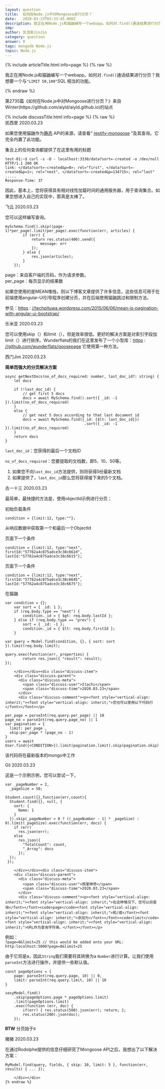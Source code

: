 ```yaml
---
layout: question
title:  如何在Node.js中对Mongoose进行分页？
date:   2020-03-23T03:33:45.000Z
description: 我正在用Node.js和猫鼬编写一个webapp。如何对.find()通话结果进行分页？我想要一个与"LIMIT 50,100"SQL 相当的功能。...
img: 
author: 凯泡芙JinJin
category: question
answer: 9
tags: mongodb Node.js
topic: Node.js
---
```

<div class="article-root">
  <div class="article">
    {% include articleTitle.html info=page %}
    {% raw %}
    <div class="article-content"><p><font style="vertical-align: inherit;"><font style="vertical-align: inherit;">我正在用Node.js和猫鼬编写一个webapp。</font><font style="vertical-align: inherit;">如何对</font></font><code>.find()</code><font style="vertical-align: inherit;"><font style="vertical-align: inherit;">通话</font><font style="vertical-align: inherit;">结果进行分页</font><font style="vertical-align: inherit;">？</font><font style="vertical-align: inherit;">我想要一个与</font></font><code>"LIMIT 50,100"</code><font style="vertical-align: inherit;"><font style="vertical-align: inherit;">SQL </font><font style="vertical-align: inherit;">相当的功能</font><font style="vertical-align: inherit;">。</font></font></p></div>
    {% endraw %}
  </div>
  <p class="winter_mark">第2735篇《如何在Node.js中对Mongoose进行分页？》来自Winter(https://github.com/aiyld/aiyld.github.io)的站点</p>
  <div class="discuss-wrapper">
    {% include discussTitle.html info=page %}
    {% raw %}
    <div class="discuss-item">
        <div class="discuss-parent">
          <div class="discuss-meta">
            <span class="discuss-user">凯西里</span>
            <span class="discuss-time">2020.03.23</span>
          </div>
          <div class="discuss-comment"><p><font style="vertical-align: inherit;"><font style="vertical-align: inherit;">如果您使用猫鼬作为</font></font><a href="https://www.npmjs.com/package/restify-mongoose#queries" rel="nofollow"><font style="vertical-align: inherit;"><font style="vertical-align: inherit;">静态</font></font></a><font style="vertical-align: inherit;"><font style="vertical-align: inherit;"> API的来源，请查看“ </font><a href="https://www.npmjs.com/package/restify-mongoose#queries" rel="nofollow"><font style="vertical-align: inherit;">restify-mongoose</font></a><font style="vertical-align: inherit;"> ”及其查询。</font><font style="vertical-align: inherit;">它完全内置了此功能。</font></font></p>

<p><font style="vertical-align: inherit;"><font style="vertical-align: inherit;">集合上的任何查询都提供了在这里有用的标题 </font></font></p>

<pre><code>test-01:~$ curl -s -D - localhost:3330/data?sort=-created -o /dev/null<font></font>
HTTP/1.1 200 OK<font></font>
link: &lt;/data?sort=-created&amp;p=0&gt;; rel="first", &lt;/data?sort=-created&amp;p=1&gt;; rel="next", &lt;/data?sort=-created&amp;p=134715&gt;; rel="last"<font></font>
.....<font></font>
Response-Time: 37<font></font>
</code></pre>

<p><font style="vertical-align: inherit;"><font style="vertical-align: inherit;">因此，基本上，您将获得具有相对线性加载时间的通用服务器，用于查询集合。</font><font style="vertical-align: inherit;">如果您想进入自己的实现中，那真是太棒了。</font></font></p></div>
        </div></div><div class="discuss-item">
        <div class="discuss-parent">
          <div class="discuss-meta">
            <span class="discuss-user">飞云</span>
            <span class="discuss-time">2020.03.23</span>
          </div>
          <div class="discuss-comment"><p><font style="vertical-align: inherit;"><font style="vertical-align: inherit;">您可以这样编写查询。  </font></font></p>

<pre><code>mySchema.find().skip((page-1)*per_page).limit(per_page).exec(function(err, articles) {<font></font>
        if (err) {<font></font>
            return res.status(400).send({<font></font>
                message: err<font></font>
            });<font></font>
        } else {<font></font>
            res.json(articles);<font></font>
        }<font></font>
    });<font></font>
</code></pre>

<p><font style="vertical-align: inherit;"><font style="vertical-align: inherit;">page：来自客户端的页码，作为请求参数。</font></font><br><font style="vertical-align: inherit;"><font style="vertical-align: inherit;">
per_page：每页显示的结果数</font></font></p>

<p><font style="vertical-align: inherit;"><font style="vertical-align: inherit;">如果您使用的是MEAN堆栈，则以下博客文章提供了许多信息，这些信息可用于在前端使用angular-UI引导程序创建分页，并在后端使用猫鼬跳过和限制方法。</font></font></p>

<p><font style="vertical-align: inherit;"><font style="vertical-align: inherit;">参见：</font><a href="https://techpituwa.wordpress.com/2015/06/06/mean-js-pagination-with-angular-ui-bootstrap/" rel="nofollow"><font style="vertical-align: inherit;">https</font></a><font style="vertical-align: inherit;"> :   </font></font><a href="https://techpituwa.wordpress.com/2015/06/06/mean-js-pagination-with-angular-ui-bootstrap/" rel="nofollow"><font style="vertical-align: inherit;"><font style="vertical-align: inherit;">//techpituwa.wordpress.com/2015/06/06/mean-js-pagination-with-angular-ui-bootstrap/</font></font></a></p></div>
        </div></div><div class="discuss-item">
        <div class="discuss-parent">
          <div class="discuss-meta">
            <span class="discuss-user">乐米亚</span>
            <span class="discuss-time">2020.03.23</span>
          </div>
          <div class="discuss-comment"><p><font style="vertical-align: inherit;"><font style="vertical-align: inherit;">您可以使用skip（）和limit（），但是效率很低。</font><font style="vertical-align: inherit;">更好的解决方案是对索引字段加limit（）进行排序。</font><font style="vertical-align: inherit;">Wunderflats的我们在这里发布了一个小型库：</font></font><a href="https://github.com/wunderflats/goosepage" rel="nofollow"><font style="vertical-align: inherit;"><font style="vertical-align: inherit;">https</font></font></a><font style="vertical-align: inherit;"><font style="vertical-align: inherit;"> : </font><a href="https://github.com/wunderflats/goosepage" rel="nofollow"><font style="vertical-align: inherit;">//github.com/wunderflats/goosepage</font></a><font style="vertical-align: inherit;"> 
它使用第一种方法。</font></font></p></div>
        </div></div><div class="discuss-item">
        <div class="discuss-parent">
          <div class="discuss-meta">
            <span class="discuss-user">西门Jim</span>
            <span class="discuss-time">2020.03.23</span>
          </div>
          <div class="discuss-comment"><p><strong><font style="vertical-align: inherit;"><font style="vertical-align: inherit;">简单而强大的分页解决方案</font></font></strong></p>

<pre><code>async getNextDocs(no_of_docs_required: number, last_doc_id?: string) {<font></font>
    let docs<font></font>
<font></font>
    if (!last_doc_id) {<font></font>
        // get first 5 docs<font></font>
        docs = await MySchema.find().sort({ _id: -1 }).limit(no_of_docs_required)<font></font>
    }<font></font>
    else {<font></font>
        // get next 5 docs according to that last document id<font></font>
        docs = await MySchema.find({_id: {$lt: last_doc_id}})<font></font>
                                    .sort({ _id: -1 }).limit(no_of_docs_required)<font></font>
    }<font></font>
    return docs<font></font>
}<font></font>
</code></pre>

<p><code>last_doc_id</code><font style="vertical-align: inherit;"><font style="vertical-align: inherit;">：您获得的最后一个文档ID</font></font></p>

<p><code>no_of_docs_required</code><font style="vertical-align: inherit;"><font style="vertical-align: inherit;">：您要提取的文档数，即5、10、50等。</font></font></p>

<ol>
<li><font style="vertical-align: inherit;"><font style="vertical-align: inherit;">如果您不向</font></font><code>last_doc_id</code><font style="vertical-align: inherit;"><font style="vertical-align: inherit;">方法</font><font style="vertical-align: inherit;">提供</font><font style="vertical-align: inherit;">，则将获得5份最新文档</font></font></li>
<li><font style="vertical-align: inherit;"><font style="vertical-align: inherit;">如果提供了，</font></font><code>last_doc_id</code><font style="vertical-align: inherit;"><font style="vertical-align: inherit;">那么您将获得接下来的5个文档。</font></font></li>
</ol></div>
        </div></div><div class="discuss-item">
        <div class="discuss-parent">
          <div class="discuss-meta">
            <span class="discuss-user">古一十三</span>
            <span class="discuss-time">2020.03.23</span>
          </div>
          <div class="discuss-comment"><p><font style="vertical-align: inherit;"><font style="vertical-align: inherit;">最简单，最快捷的方法是，使用objectId示例进行分页；</font></font></p>

<p><font style="vertical-align: inherit;"><font style="vertical-align: inherit;">初始负载条件</font></font></p>

<pre><code>condition = {limit:12, type:""};
</code></pre>

<p><font style="vertical-align: inherit;"><font style="vertical-align: inherit;">从响应数据中获取第一个和最后一个ObjectId</font></font></p>

<p><font style="vertical-align: inherit;"><font style="vertical-align: inherit;">页面下一个条件</font></font></p>

<pre><code>condition = {limit:12, type:"next", firstId:"57762a4c875adce3c38c662d", lastId:"57762a4c875adce3c38c6615"};
</code></pre>

<p><font style="vertical-align: inherit;"><font style="vertical-align: inherit;">页面下一个条件</font></font></p>

<pre><code>condition = {limit:12, type:"next", firstId:"57762a4c875adce3c38c6645", lastId:"57762a4c875adce3c38c6675"};
</code></pre>

<p><font style="vertical-align: inherit;"><font style="vertical-align: inherit;">在猫鼬</font></font></p>

<pre><code>var condition = {};<font></font>
    var sort = { _id: 1 };<font></font>
    if (req.body.type == "next") {<font></font>
        condition._id = { $gt: req.body.lastId };<font></font>
    } else if (req.body.type == "prev") {<font></font>
        sort = { _id: -1 };<font></font>
        condition._id = { $lt: req.body.firstId };<font></font>
    }<font></font>
<font></font>
var query = Model.find(condition, {}, { sort: sort }).limit(req.body.limit);<font></font>
<font></font>
query.exec(function(err, properties) {<font></font>
        return res.json({ "result": result);<font></font>
});<font></font>
</code></pre></div>
        </div></div><div class="discuss-item">
        <div class="discuss-parent">
          <div class="discuss-meta">
            <span class="discuss-user">Itachi</span>
            <span class="discuss-time">2020.03.23</span>
          </div>
          <div class="discuss-comment"><p><font style="vertical-align: inherit;"><font style="vertical-align: inherit;">您也可以使用以下代码行</font></font></p>

<pre><code>per_page = parseInt(req.query.per_page) || 10<font></font>
page_no = parseInt(req.query.page_no) || 1<font></font>
var pagination = {<font></font>
  limit: per_page ,<font></font>
  skip:per_page * (page_no - 1)<font></font>
}<font></font>
users = await User.find({&lt;CONDITION&gt;}).limit(pagination.limit).skip(pagination.skip).exec()<font></font>
</code></pre>

<p><font style="vertical-align: inherit;"><font style="vertical-align: inherit;">该代码将在最新版本的mongo中工作</font></font></p></div>
        </div></div><div class="discuss-item">
        <div class="discuss-parent">
          <div class="discuss-meta">
            <span class="discuss-user">Gil</span>
            <span class="discuss-time">2020.03.23</span>
          </div>
          <div class="discuss-comment"><p><font style="vertical-align: inherit;"><font style="vertical-align: inherit;">这是一个示例示例，您可以尝试一下，</font></font></p>



<pre class="lang-js prettyprint-override"><code>var _pageNumber = 2,<font></font>
  _pageSize = 50;<font></font>
<font></font>
Student.count({},function(err,count){<font></font>
  Student.find({}, null, {<font></font>
    sort: {<font></font>
      Name: 1<font></font>
    }<font></font>
  }).skip(_pageNumber &gt; 0 ? ((_pageNumber - 1) * _pageSize) : 0).limit(_pageSize).exec(function(err, docs) {<font></font>
    if (err)<font></font>
      res.json(err);<font></font>
    else<font></font>
      res.json({<font></font>
        "TotalCount": count,<font></font>
        "_Array": docs<font></font>
      });<font></font>
  });<font></font>
 });<font></font>
</code></pre></div>
        </div></div><div class="discuss-item">
        <div class="discuss-parent">
          <div class="discuss-meta">
            <span class="discuss-user">西里神奇</span>
            <span class="discuss-time">2020.03.23</span>
          </div>
          <div class="discuss-comment"><p><font style="vertical-align: inherit;"><font style="vertical-align: inherit;">在这种情况下，您可以将查询</font></font><code>page</code><font style="vertical-align: inherit;"><font style="vertical-align: inherit;">和/或</font><font style="vertical-align: inherit;">添加为</font></font><code>limit</code><font style="vertical-align: inherit;"><font style="vertical-align: inherit;">URL作为查询字符串。</font></font></p>

<p><font style="vertical-align: inherit;"><font style="vertical-align: inherit;">例如：</font></font><br>
<code>?page=0&amp;limit=25 // this would be added onto your URL: http:localhost:5000?page=0&amp;limit=25</code>  </p>

<p><font style="vertical-align: inherit;"><font style="vertical-align: inherit;">由于它将是a，因此</font></font><code>String</code><font style="vertical-align: inherit;"><font style="vertical-align: inherit;">我们需要将其转换为a </font></font><code>Number</code><font style="vertical-align: inherit;"><font style="vertical-align: inherit;">进行计算。</font><font style="vertical-align: inherit;">让我们使用</font></font><code>parseInt</code><font style="vertical-align: inherit;"><font style="vertical-align: inherit;">方法进行操作，并提供一些默认值。</font></font></p>

<pre><code>const pageOptions = {<font></font>
    page: parseInt(req.query.page, 10) || 0,<font></font>
    limit: parseInt(req.query.limit, 10) || 10<font></font>
}<font></font>
<font></font>
sexyModel.find()<font></font>
    .skip(pageOptions.page * pageOptions.limit)<font></font>
    .limit(pageOptions.limit)<font></font>
    .exec(function (err, doc) {<font></font>
        if(err) { res.status(500).json(err); return; };<font></font>
        res.status(200).json(doc);<font></font>
    });<font></font>
</code></pre>

<p><strong><font style="vertical-align: inherit;"><font style="vertical-align: inherit;">BTW</font></font></strong><font style="vertical-align: inherit;"><font style="vertical-align: inherit;">  
分页始于</font></font><code>0</code></p></div>
        </div></div><div class="discuss-item">
        <div class="discuss-parent">
          <div class="discuss-meta">
            <span class="discuss-user">猪猪</span>
            <span class="discuss-time">2020.03.23</span>
          </div>
          <div class="discuss-comment"><p><font style="vertical-align: inherit;"><font style="vertical-align: inherit;">在通过Rodolphe提供的信息仔细研究了Mongoose API之后，我想出了以下解决方案：</font></font></p>

<pre><code>MyModel.find(query, fields, { skip: 10, limit: 5 }, function(err, results) { ... });
</code></pre></div>
        </div></div>
    {% endraw %}
  </div>
<div>
